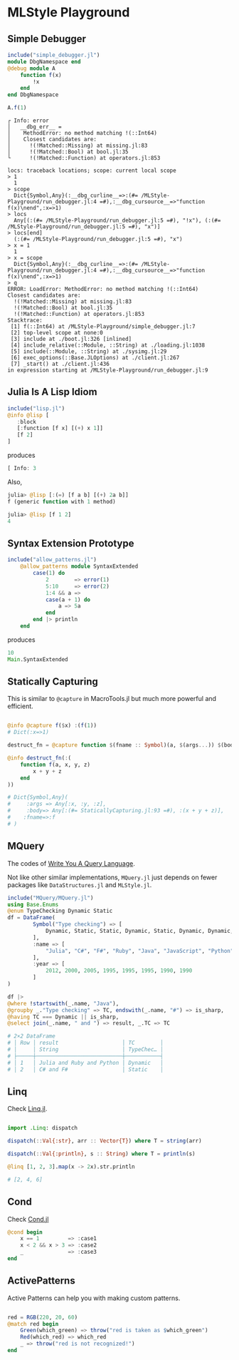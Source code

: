 # MLStyle Playground

## Simple Debugger

```julia
include("simple_debugger.jl")
module DbgNamespace end
@debug module A
    function f(x)
        !x
    end
end DbgNamespace

A.f(1)
```

```
┌ Info: error
│   __dbg_err__ =
│    MethodError: no method matching !(::Int64)
│    Closest candidates are:
│      !(!Matched::Missing) at missing.jl:83
│      !(!Matched::Bool) at bool.jl:35
└      !(!Matched::Function) at operators.jl:853

locs: traceback locations; scope: current local scope
> 1
  1
> scope
  Dict{Symbol,Any}(:__dbg_curline__=>:(#= /MLStyle-Playground/run_debugger.jl:4 =#),:__dbg_cursource__=>"function f(x)\nend",:x=>1)
> locs
  Any[(:(#= /MLStyle-Playground/run_debugger.jl:5 =#), "!x"), (:(#= /MLStyle-Playground/run_debugger.jl:5 =#), "x")]
> locs[end]
  (:(#= /MLStyle-Playground/run_debugger.jl:5 =#), "x")
> x = 1
  1
> x = scope
  Dict{Symbol,Any}(:__dbg_curline__=>:(#= /MLStyle-Playground/run_debugger.jl:4 =#),:__dbg_cursource__=>"function f(x)\nend",:x=>1)
> q
ERROR: LoadError: MethodError: no method matching !(::Int64)
Closest candidates are:
  !(!Matched::Missing) at missing.jl:83
  !(!Matched::Bool) at bool.jl:35
  !(!Matched::Function) at operators.jl:853
Stacktrace:
 [1] f(::Int64) at /MLStyle-Playground/simple_debugger.jl:7
 [2] top-level scope at none:0
 [3] include at ./boot.jl:326 [inlined]
 [4] include_relative(::Module, ::String) at ./loading.jl:1038
 [5] include(::Module, ::String) at ./sysimg.jl:29
 [6] exec_options(::Base.JLOptions) at ./client.jl:267
 [7] _start() at ./client.jl:436
in expression starting at /MLStyle-Playground/run_debugger.jl:9
```

## Julia Is A Lisp Idiom

```julia
include("lisp.jl")
@info @lisp [
   :block
   [:function [f x] [(+) x 1]]
   [f 2]
]
```
produces
```julia
[ Info: 3
```

Also,
```julia
julia> @lisp [:(=) [f a b] [(+) 2a b]]
f (generic function with 1 method)

julia> @lisp [f 1 2]
4
```

## Syntax Extension Prototype

```julia
include("allow_patterns.jl")
    @allow_patterns module SyntaxExtended
        case(1) do
            2        => error(1)
            5:10     => error(2)
            1:4 && a =>
            case(a + 1) do
                a => 5a
            end
        end |> println
    end
```
produces
```julia
10
Main.SyntaxExtended
```

## Statically Capturing

This is similar to `@capture` in MacroTools.jl but much more powerful and efficient.

```julia

@info @capture f($x) :(f(1))
# Dict(:x=>1)

destruct_fn = @capture function $(fname :: Symbol)(a, $(args...)) $(body...) end

@info destruct_fn(:(
    function f(a, x, y, z)
        x + y + z
    end
))

# Dict{Symbol,Any}(
#     :args => Any[:x, :y, :z],
#     :body=> Any[:(#= StaticallyCapturing.jl:93 =#), :(x + y + z)],
#    :fname=>:f
# )

```

## MQuery

The codes of [Write You A Query Language](https://github.com/thautwarm/MLStyle.jl/blob/tutorial-MQuery/docs/src/tutorials/query-lang.md).

Not like other similar implementations, `MQuery.jl` just depends on fewer packages like `DataStructures.jl` and `MLStyle.jl`.

```julia
include("MQuery/MQuery.jl")
using Base.Enums
@enum TypeChecking Dynamic Static
df = DataFrame(
        Symbol("Type checking") => [
            Dynamic, Static, Static, Dynamic, Static, Dynamic, Dynamic, Static
        ],
        :name => [
            "Julia", "C#", "F#", "Ruby", "Java", "JavaScript", "Python", "Haskell"
        ],
        :year => [
            2012, 2000, 2005, 1995, 1995, 1995, 1990, 1990
        ]
)

df |>
@where !startswith(_.name, "Java"),
@groupby _."Type checking" => TC, endswith(_.name, "#") => is_sharp,
@having TC === Dynamic || is_sharp,
@select join(_.name, " and ") => result, _.TC => TC

# 2×2 DataFrame
# │ Row │ result                    │ TC        │
# │     │ String                    │ TypeChec… │
# ├─────┼───────────────────────────┼───────────┤
# │ 1   │ Julia and Ruby and Python │ Dynamic   │
# │ 2   │ C# and F#                 │ Static    │
```

## Linq

Check [Linq.jl](./Linq.jl).

```julia

import .Linq: dispatch

dispatch(::Val{:str}, arr :: Vector{T}) where T = string(arr)

dispatch(::Val{:println}, s :: String) where T = println(s)

@linq [1, 2, 3].map(x -> 2x).str.println

# [2, 4, 6]
```

## Cond

Check [Cond.jl](./Cond.jl)

```julia
@cond begin
    x == 1         => :case1
    x < 2 && x > 3 => :case2
    _              => :case3
end
```

## ActivePatterns

Active Patterns can help you with making custom patterns.

```julia

red = RGB(220, 20, 60)
@match red begin
    Green(which_green) => throw("red is taken as $which_green")
    Red(which_red) => which_red
    _ => throw("red is not recognized!")
end

```
